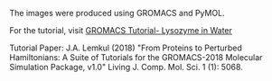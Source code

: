 
The images were produced using GROMACS and PyMOL.

For the tutorial, visit [GROMACS Tutorial- Lysozyme in Water](http://www.mdtutorials.com/gmx/lysozyme/index.html)

Tutorial Paper: J.A. Lemkul (2018) "From Proteins to Perturbed Hamiltonians: A Suite of Tutorials for the GROMACS-2018 Molecular Simulation Package, v1.0" Living J. Comp. Mol. Sci. 1 (1): 5068.
